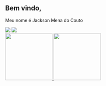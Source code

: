 <h2>Bem vindo,</h2>

Meu nome é Jackson Mena do Couto



<div> 
  <a href = "mailto:contatomena.jack72@gmail.com"><img src="https://img.shields.io/badge/-Gmail-%23333?style=for-the-badge&logo=gmail&logoColor=white" target="_blank"></a>
  <a href="https://www.linkedin.com/in/jackson-mena-do-couto" target="_blank"><img src="https://img.shields.io/badge/-LinkedIn-%230077B5?style=for-the-badge&logo=linkedin&logoColor=white" target="_blank"></a>
</div>

<div>
  <a href="https://github.com/jackmena">
  <img height="150em" src="https://github-readme-stats.vercel.app/api?username=jackmena&show_icons=true&theme=merko&include_all_commits=true&count_private=true"/>
  <img height="150em" src="https://github-readme-stats.vercel.app/api/top-langs/?username=jackmena&layout=compact&langs_count=7&theme=merko"/>
</div>
